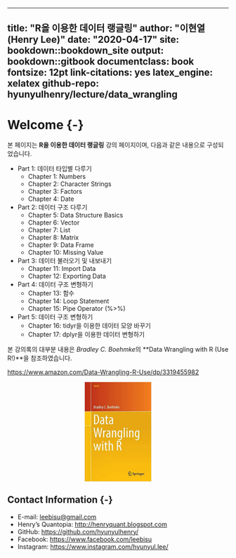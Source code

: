 
--- 
title: "R을 이용한 데이터 랭글링"
author: "이현열 (Henry Lee)"
date: "2020-04-17"
site: bookdown::bookdown_site
output: bookdown::gitbook
documentclass: book
fontsize: 12pt
link-citations: yes
latex_engine: xelatex
github-repo: hyunyulhenry/lecture/data_wrangling
---

# Welcome {-}

본 페이지는 **R을 이용한 데이터 랭글링** 강의 페이지이며, 다음과 같은 내용으로 구성되었습니다.

- Part 1: 데이터 타입별 다루기
  - Chapter 1: Numbers
  - Chapter 2: Character Strings
  - Chapter 3: Factors
  - Chapter 4: Date
- Part 2: 데이터 구조 다루기
  - Chapter 5: Data Structure Basics
  - Chapter 6: Vector
  - Chapter 7: List
  - Chapter 8: Matrix
  - Chapter 9: Data Frame
  - Chapter 10: Missing Value
- Part 3: 데이터 불러오기 및 내보내기
  - Chapter 11: Import Data
  - Chapter 12: Exporting Data
- Part 4: 데이터 구조 변형하기
  - Chapter 13: 함수
  - Chapter 14: Loop Statement
  - Chapter 15: Pipe Operator (%>%)
- Part 5: 데이터 구조 변형하기
  - Chapter 16: tidyr을 이용한 데이터 모양 바꾸기
  - Chapter 17: dplyr을 이용한 데이터 변형하기

본 강의록의 대부분 내용은 *Bradley C. Boehmke*의 **Data Wrangling with R (Use R!)**을 참조하였습니다.

https://www.amazon.com/Data-Wrangling-R-Use/dp/3319455982

<img src="images/user_cover.jpg" width="30%" style="display: block; margin: auto;" />

## Contact Information {-}

- E-mail: leebisu@gmail.com
- Henry’s Quantopia: http://henryquant.blogspot.com
- GitHub: https://github.com/hyunyulhenry/
- Facebook: https://www.facebook.com/leebisu
- Instagram: https://www.instagram.com/hyunyul.lee/
